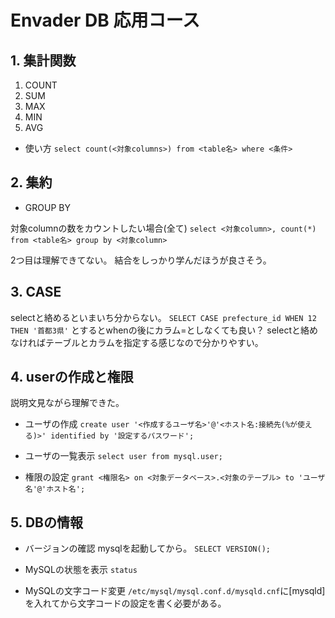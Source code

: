 # Envader DB 応用コース

## 1. 集計関数

1. COUNT
2. SUM
3. MAX
4. MIN
5. AVG

- 使い方
`select count(<対象columns>) from <table名> where <条件>`

## 2. 集約

- GROUP BY

対象columnの数をカウントしたい場合(全て)
`select <対象column>, count(*) from <table名> group by <対象column>`

2つ目は理解できてない。
結合をしっかり学んだほうが良さそう。

## 3. CASE

selectと絡めるといまいち分からない。
`SELECT CASE prefecture_id WHEN 12 THEN '首都3県'`
とするとwhenの後にカラム=としなくても良い？
selectと絡めなければテーブルとカラムを指定する感じなので分かりやすい。

## 4. userの作成と権限

説明文見ながら理解できた。

- ユーザの作成
`create user '<作成するユーザ名>'@'<ホスト名:接続先(%が使える)>' identified by '設定するパスワード';`

- ユーザの一覧表示
`select user from mysql.user;`

- 権限の設定
`grant <権限名> on <対象データベース>.<対象のテーブル> to 'ユーザ名'@'ホスト名';`

## 5. DBの情報

- バージョンの確認
mysqlを起動してから。
`SELECT VERSION();`

- MySQLの状態を表示
`status`

- MySQLの文字コード変更
`/etc/mysql/mysql.conf.d/mysqld.cnf`に[mysqld]を入れてから文字コードの設定を書く必要がある。
